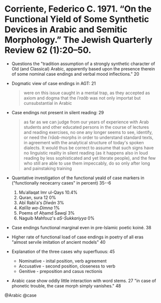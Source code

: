 # Corriente, Federico C. 1971. “On the Functional Yield of Some Synthetic Devices in Arabic and Semitic Morphology.” The Jewish Quarterly Review 62 (1):20–50.

- Questions the "tradition assumption of a strongly synthetic character of Old (and  Classical) Arabic, apparently based upon the presence therein of some nominal case endings and verbal mood inflections." 20

- Dogmatic view of case endings in AGT: 21

    > were on this issue caught in a mental trap, as they accepted as axiom and dogma that the *Iʿraāb* was not only importat but cunsubstantial in Arabic 

- Case endings not present in silent reading: 29

    > as far as we can judge from our years of experience with Arab students and other educated persons in the course of lectures and reading exercises, no one any longer seems to see, identify, or need the *Iʿrāab*-morphs in order to understand standard texts, in agreement with the analytical structure of today's spoken dialects. It would thus be correct to assume that such signs have no linguistic reality in silent reading (as it happens also in loud reading by less sophisticated and yet literate people), and the few who still are able to use them impeccably, do so only after long and painstaking training

- Quantative investigation of the functional yeald of case markers in ("functionally nececarry cases" in percent) 35--6
    1. Muʿallaqat Imr ul-Qays 10.4%
    2. Quran, sura 12 0%
    3. Abī Rabīʿa's *Dīwān* 3%
    4. *Kalīla wa-Dimna* 1%
    5. Poems of Aḥamd Šawqī 3%
    6. Naguib Mahfouz's *aS-Sukkariyya* 0%

- Case endings functional marginal even in pre-Islamic poetic koiné. 38

- Higher rate of functional load of case endings in poetry of all eras "almost servile imitation of ancient models" 40

- Explanation of the three cases why superfluous: 45
    - Nominative - inital position, verb agreement
    - Accusative - second position, closeness to verb
    - Genitive - preposition and casus rectionis

- Arabic case show oddly little interaction with word stems. 27 "in case of phonetic trouble, the case morph simply vanishes."  48

@Arabic
@case
